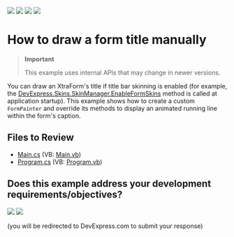 <!-- default badges list -->
![](https://img.shields.io/endpoint?url=https://codecentral.devexpress.com/api/v1/VersionRange/128620774/13.1.4%2B)
[![](https://img.shields.io/badge/Open_in_DevExpress_Support_Center-FF7200?style=flat-square&logo=DevExpress&logoColor=white)](https://supportcenter.devexpress.com/ticket/details/E3327)
[![](https://img.shields.io/badge/📖_How_to_use_DevExpress_Examples-e9f6fc?style=flat-square)](https://docs.devexpress.com/GeneralInformation/403183)
[![](https://img.shields.io/badge/💬_Leave_Feedback-feecdd?style=flat-square)](#does-this-example-address-your-development-requirementsobjectives)
<!-- default badges end -->

# How to draw a form title manually

> **Important**
>
> This example uses internal APIs that may change in newer versions.

You can draw an XtraForm's title if title bar skinning is enabled (for example, the [DevExpress.Skins.SkinManager.EnableFormSkins](https://docs.devexpress.com/WindowsForms/DevExpress.Skins.SkinManager.EnableFormSkins) method is called at application startup). This example shows how to create a custom `FormPainter` and override its methods to display an animated running line within the form's caption.


## Files to Review

* [Main.cs](./CS/WindowsApplication3/Main.cs) (VB: [Main.vb](./VB/WindowsApplication3/Main.vb))
* [Program.cs](./CS/WindowsApplication3/Program.cs) (VB: [Program.vb](./VB/WindowsApplication3/Program.vb))
<!-- feedback -->
## Does this example address your development requirements/objectives?

[<img src="https://www.devexpress.com/support/examples/i/yes-button.svg"/>](https://www.devexpress.com/support/examples/survey.xml?utm_source=github&utm_campaign=draw-form-title-manually&~~~was_helpful=yes) [<img src="https://www.devexpress.com/support/examples/i/no-button.svg"/>](https://www.devexpress.com/support/examples/survey.xml?utm_source=github&utm_campaign=draw-form-title-manually&~~~was_helpful=no)

(you will be redirected to DevExpress.com to submit your response)
<!-- feedback end -->
